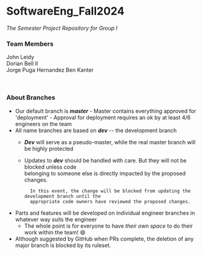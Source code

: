 # SoftwareEng_Fall2024

*The Semester Project Repository for Group I*  

### Team Members  <br/>
John Leidy  
Dorian Bell II  
Jorge Puga Hernandez
Ben Kanter


<br/>

### About Branches  <br/>
- Our default branch is ***master***
      - Master contains everything approved for 'deployment'
      - Approval for deployment requires an ok by at least 4/6 engineers on the team
- All name branches are based on ***dev*** -- the development branch
  - ***Dev*** will serve as a pseudo-master, while the real master branch will be highly protected
  - Updates to ***dev*** should be handled with care. But they will not be blocked unless code <br/>
          belonging to someone else is directly impacted by the proposed changes.
  
          In this event, the change will be blocked from updating the development branch until the  
          appropriate code owners have reviewed the proposed changes.
- Parts and features will be developed on individual engineer branches in whatever way suits the engineer
  - The whole point is for everyone to have *their own space* to do their work within the team! 😄
- Although suggested by GitHub when PRs complete, the deletion of any major branch is blocked by its ruleset.
